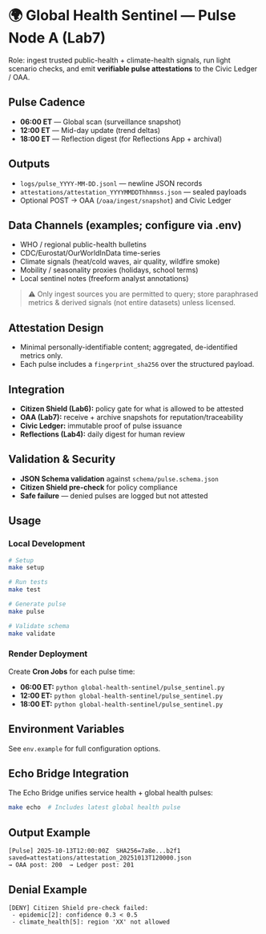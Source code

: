 # 🌍 Global Health Sentinel — Pulse Node A (Lab7)

Role: ingest trusted public-health + climate-health signals, run light scenario checks, and emit **verifiable pulse attestations** to the Civic Ledger / OAA.

## Pulse Cadence
- **06:00 ET** — Global scan (surveillance snapshot)
- **12:00 ET** — Mid-day update (trend deltas)
- **18:00 ET** — Reflection digest (for Reflections App + archival)

## Outputs
- `logs/pulse_YYYY-MM-DD.jsonl` — newline JSON records
- `attestations/attestation_YYYYMMDDThhmmss.json` — sealed payloads
- Optional POST → OAA (`/oaa/ingest/snapshot`) and Civic Ledger

## Data Channels (examples; configure via .env)
- WHO / regional public-health bulletins
- CDC/Eurostat/OurWorldInData time-series
- Climate signals (heat/cold waves, air quality, wildfire smoke)
- Mobility / seasonality proxies (holidays, school terms)
- Local sentinel notes (freeform analyst annotations)

> ⚠️ Only ingest sources you are permitted to query; store paraphrased metrics & derived signals (not entire datasets) unless licensed.

## Attestation Design
- Minimal personally-identifiable content; aggregated, de-identified metrics only.
- Each pulse includes a `fingerprint_sha256` over the structured payload.

## Integration
- **Citizen Shield (Lab6):** policy gate for what is allowed to be attested
- **OAA (Lab7):** receive + archive snapshots for reputation/traceability
- **Civic Ledger:** immutable proof of pulse issuance
- **Reflections (Lab4):** daily digest for human review

## Validation & Security
- **JSON Schema validation** against `schema/pulse.schema.json`
- **Citizen Shield pre-check** for policy compliance
- **Safe failure** — denied pulses are logged but not attested

## Usage

### Local Development
```bash
# Setup
make setup

# Run tests
make test

# Generate pulse
make pulse

# Validate schema
make validate
```

### Render Deployment
Create **Cron Jobs** for each pulse time:
- **06:00 ET:** `python global-health-sentinel/pulse_sentinel.py`
- **12:00 ET:** `python global-health-sentinel/pulse_sentinel.py`
- **18:00 ET:** `python global-health-sentinel/pulse_sentinel.py`

## Environment Variables
See `env.example` for full configuration options.

## Echo Bridge Integration
The Echo Bridge unifies service health + global health pulses:
```bash
make echo  # Includes latest global health pulse
```

## Output Example
```
[Pulse] 2025-10-13T12:00:00Z  SHA256=7a8e...b2f1  saved=attestations/attestation_20251013T120000.json
→ OAA post: 200  → Ledger post: 201
```

## Denial Example
```
[DENY] Citizen Shield pre-check failed:
 - epidemic[2]: confidence 0.3 < 0.5
 - climate_health[5]: region 'XX' not allowed
```

